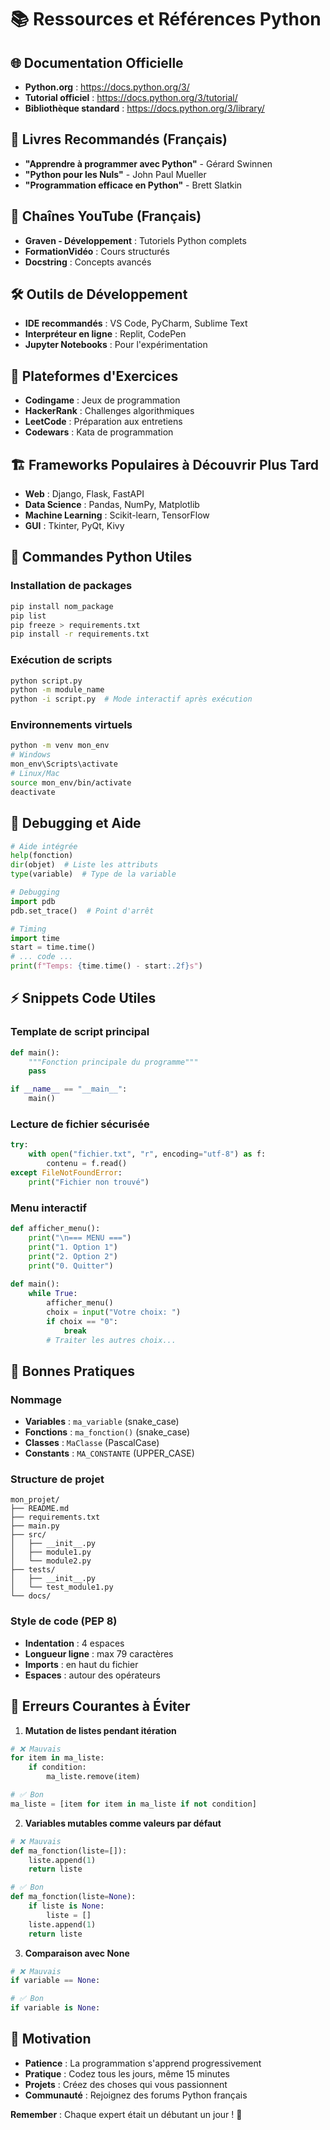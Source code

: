 # 📚 Ressources et Références Python

## 🌐 Documentation Officielle
- **Python.org** : https://docs.python.org/3/
- **Tutorial officiel** : https://docs.python.org/3/tutorial/
- **Bibliothèque standard** : https://docs.python.org/3/library/

## 📖 Livres Recommandés (Français)
- **"Apprendre à programmer avec Python"** - Gérard Swinnen
- **"Python pour les Nuls"** - John Paul Mueller
- **"Programmation efficace en Python"** - Brett Slatkin

## 🎥 Chaînes YouTube (Français)
- **Graven - Développement** : Tutoriels Python complets
- **FormationVidéo** : Cours structurés
- **Docstring** : Concepts avancés

## 🛠️ Outils de Développement
- **IDE recommandés** : VS Code, PyCharm, Sublime Text
- **Interpréteur en ligne** : Replit, CodePen
- **Jupyter Notebooks** : Pour l'expérimentation

## 🧪 Plateformes d'Exercices
- **Codingame** : Jeux de programmation
- **HackerRank** : Challenges algorithmiques
- **LeetCode** : Préparation aux entretiens
- **Codewars** : Kata de programmation

## 🏗️ Frameworks Populaires à Découvrir Plus Tard
- **Web** : Django, Flask, FastAPI
- **Data Science** : Pandas, NumPy, Matplotlib
- **Machine Learning** : Scikit-learn, TensorFlow
- **GUI** : Tkinter, PyQt, Kivy

## 🔧 Commandes Python Utiles

### Installation de packages
```bash
pip install nom_package
pip list
pip freeze > requirements.txt
pip install -r requirements.txt
```

### Exécution de scripts
```bash
python script.py
python -m module_name
python -i script.py  # Mode interactif après exécution
```

### Environnements virtuels
```bash
python -m venv mon_env
# Windows
mon_env\Scripts\activate
# Linux/Mac
source mon_env/bin/activate
deactivate
```

## 🐛 Debugging et Aide
```python
# Aide intégrée
help(fonction)
dir(objet)  # Liste les attributs
type(variable)  # Type de la variable

# Debugging
import pdb
pdb.set_trace()  # Point d'arrêt

# Timing
import time
start = time.time()
# ... code ...
print(f"Temps: {time.time() - start:.2f}s")
```

## ⚡ Snippets Code Utiles

### Template de script principal
```python
def main():
    """Fonction principale du programme"""
    pass

if __name__ == "__main__":
    main()
```

### Lecture de fichier sécurisée
```python
try:
    with open("fichier.txt", "r", encoding="utf-8") as f:
        contenu = f.read()
except FileNotFoundError:
    print("Fichier non trouvé")
```

### Menu interactif
```python
def afficher_menu():
    print("\n=== MENU ===")
    print("1. Option 1")
    print("2. Option 2")
    print("0. Quitter")
    
def main():
    while True:
        afficher_menu()
        choix = input("Votre choix: ")
        if choix == "0":
            break
        # Traiter les autres choix...
```

## 🎯 Bonnes Pratiques

### Nommage
- **Variables** : `ma_variable` (snake_case)
- **Fonctions** : `ma_fonction()` (snake_case)
- **Classes** : `MaClasse` (PascalCase)
- **Constants** : `MA_CONSTANTE` (UPPER_CASE)

### Structure de projet
```
mon_projet/
├── README.md
├── requirements.txt
├── main.py
├── src/
│   ├── __init__.py
│   ├── module1.py
│   └── module2.py
├── tests/
│   ├── __init__.py
│   └── test_module1.py
└── docs/
```

### Style de code (PEP 8)
- **Indentation** : 4 espaces
- **Longueur ligne** : max 79 caractères
- **Imports** : en haut du fichier
- **Espaces** : autour des opérateurs

## 🚨 Erreurs Courantes à Éviter

1. **Mutation de listes pendant itération**
```python
# ❌ Mauvais
for item in ma_liste:
    if condition:
        ma_liste.remove(item)

# ✅ Bon
ma_liste = [item for item in ma_liste if not condition]
```

2. **Variables mutables comme valeurs par défaut**
```python
# ❌ Mauvais
def ma_fonction(liste=[]):
    liste.append(1)
    return liste

# ✅ Bon
def ma_fonction(liste=None):
    if liste is None:
        liste = []
    liste.append(1)
    return liste
```

3. **Comparaison avec None**
```python
# ❌ Mauvais
if variable == None:

# ✅ Bon
if variable is None:
```

## 🎉 Motivation
- **Patience** : La programmation s'apprend progressivement
- **Pratique** : Codez tous les jours, même 15 minutes
- **Projets** : Créez des choses qui vous passionnent
- **Communauté** : Rejoignez des forums Python français

**Remember** : Chaque expert était un débutant un jour ! 🌟
